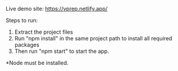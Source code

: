 Live demo site: https://vprep.netlify.app/

Steps to run:
1. Extract the project files
2. Run "npm install" in the same project path to install all required packages
3. Then run "npm start" to start the app.

*Node must be installed.

